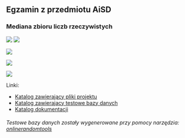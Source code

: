 ## Egzamin z przedmiotu AiSD
### Mediana zbioru liczb rzeczywistych


![](https://img.shields.io/badge/Autor-Szpak%20Kamil-blue.svg)
![](https://img.shields.io/badge/Data-16.05.2020-orange.svg)

 
![](https://img.shields.io/badge/Implementacja-Done-success.svg)

![](https://img.shields.io/badge/Komentarze-Done-success.svg)

![](https://img.shields.io/badge/Dokumentacja-InProgres-orange.svg)

Linki:
* [Katalog zawierający pliki projektu](https://github.com/Presoon/Egzamin-AiSD-Mediana-Liczb-Rzeczywistych/tree/master/Mediana%20Liczb%20Rzeczywistych)
* [Katalog zawierajacy testowe bazy danych](https://github.com/Presoon/Egzamin-AiSD-Mediana-Liczb-Rzeczywistych/tree/master/Mediana%20Liczb%20Rzeczywistych/ExDatabases)
* [Katalog dokumentacji](https://github.com/Presoon/Egzamin-AiSD-Mediana-Liczb-Rzeczywistych/blob/master/Dokumentacja%20egzaminu%20AiSD.pdf)

###### Testowe bazy danych zostały wygenerowane przy pomocy narzędzia: [onlinerandomtools](https://onlinerandomtools.com/generate-random-numbers)
